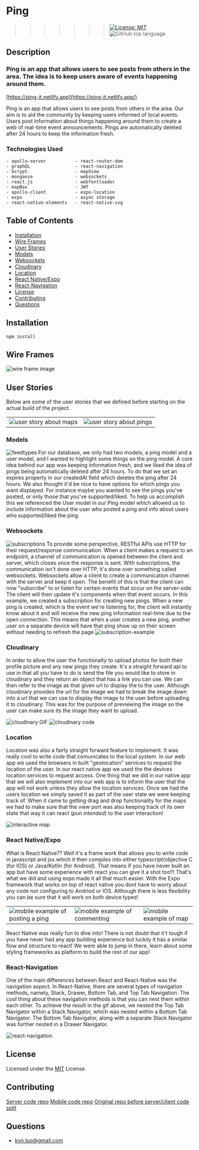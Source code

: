 # Ping

> > > > > > > [![License: MIT](https://img.shields.io/badge/License-MIT-yellow.svg)](https://opensource.org/licenses/MIT) ![GitHub top language](https://img.shields.io/github/languages/top/kev-luo/ping-client)

## Description

### Ping is an app that allows users to see posts from others in the area. The idea is to keep users aware of events happening around them.

[https://ping-it.netlify.app](https://ping-it.netlify.app/)

Ping is an app that allows users to see posts from others in the area. Our aim is to aid the community by keeping users informed of local events. Users post information about things happening around them to create a web of real-time event announcements. Pings are automatically deleted after 24 hours to keep the information fresh.

> > > > > > >

### Technologies Used

```
- apollo-server           - react-router-dom
- graphQL                 - react-navigation
- bcrypt                  - mapView
- mongoose                - websockets
- react.js                - webfontloader
- mapBox                  - JWT
- apollo-client           - expo-location
- expo                    - async storage
- react-native-elements   - react-native-svg
```

## Table of Contents

- [Installation](#Installation)
- [Wire Frames](#Wire-Frames)
- [User Stories](#User-Stories)
- [Models](#Models)
- [Websockets](#Websockets)
- [Cloudinary](#Cloudinary)
- [Location](#Location)
- [React Native/Expo](#React-Native/Expo)
- [React-Navigation](#React-Navigation)
- [License](#License)
- [Contributing](#Contributing)
- [Questions](#Questions)

## Installation

    npm install

## Wire Frames

![wire frame image](./public/readme/wireframes.png)

## User Stories

Below are some of the user stories that we defined before starting on the actual build of the project.

<table>
    <tr>
        <td>
            <img src="./public/readme/userStoryMap.png" alt="user story about maps">
        </td>
        <td>
            <img src="./public/readme/userStoryPing.png" alt="user story about pings">
        </td>
    </tr>
</table>

### Models

![feedtypes](public/model.gif)
For our database, we only had two models, a ping model and a user model, and I wanted to highlight some things on the ping model. A core idea behind our app was keeping information fresh, and we liked the idea of pings being automatically deleted after 24 hours. To do that we set an expires property in our createdAt field which deletes the ping after 24 hours.
We also thought it'd be nice to have options for which pings you want displayed. For instance maybe you wanted to see the pings you've posted, or only those that you've supported/liked. To help us accomplish this we referenced the User model in our Ping model which allowed us to include information about the user who posted a ping and info about users who supported/liked the ping.

### Websockets

![subscriptions](public/subscriptions.png)
To provide some perspective, RESTful APIs use HTTP for their request/response communication. When a client makes a request to an endpoint, a channel of communication is opened between the client and server, which closes once the response is sent. With subscriptions, the communication isn't done over HTTP, it's done over something called websockets. Websockets allow a client to create a communication channel with the server and keep it open. The benefit of this is that the client can now "subscribe" to or listen for certain events that occur on the server-side. The client will then update it's components when that event occurs.
In this example, we created a subscription for creating new pings. When a new ping is created, which is the event we're listening for, the client will instantly know about it and will receive the new ping information real-time due to the open connection. This means that when a user creates a new ping, another user on a separate device will have that ping show up on their screen without needing to refresh the page
![subscription-example](public/subscription%20ex.gif)

### Cloudinary

In order to allow the user the functionalty to upload photos for both their profile picture and any new pings they create. It's a straight forward api to use in that all you have to do is send the file you would like to store in cloudinary and they return an object that has a link you can use. We can then refer to the image as that given url to display the to the user. Although cloudinary provides the url for the image we had to break the image down into a url that we can use to display the image to the user before uploading it to cloudinary. This was for the purpose of previewing the image so the user can make sure its the image they want to upload.

![cloudinary GIF](public/readme/cloudinary.gif)
![cloudinary code](public/readme/cloudSlide.png)

### Location

Location was also a fairly straight forward feature to implement. It was really cool to write code that comunicates to the local system. In our web app we used the browsers in built "geolocation" services to request the location of the user. In our react native app we used the the devices location services to request access. One thing that we did in our native app that we will also implement into our web app is to inform the user that the app will not work unless they allow the location services. Once we had the users location we simply saved it as part of the user state we were keeping track of. When it came to getting drag and drop functionality for the maps we had to make sure that the view port was also keeping track of its own state that way it can react (_pun intended_) to the user interaction!

![interactive map](public/readme/mapGif.gif)

### React Native/Expo

What is React Native?? Well it's a frame work that allows you to write code in javascript and jsx which it then compiles into either typescript/objective C (for IOS) or Java/Kotlin (for Android). That means if you have never built an app but have some experience with react you can give it a shot too!!! That's what we did and using expo made it all that much easier. With the Expo framework that works on top of react native you dont have to worry about any code not configuring to Andriod or IOS. Although there is less flexibility you can be sure that it will work on both device types!

<table>
    <tr>
        <td>
            <img src="./public/readme/ping_post.gif" alt="mobile example of posting a ping">
        </td>
        <td>
            <img src="./public/readme/ping_comment.gif" alt="mobile example of commenting">
        </td>
        <td>
            <img src="./public/readme/pings_map.gif" alt="mobile example of map">
        </td>
    </tr>
</table>

React Native was really fun to dive into! There is not doubt that it't tough if you have never had any app building experience but luckily it has a similar flow and structure to react! We were able to jump in there, learn about some styling frameworks as platform to build the rest of our app!

### React-Navigation

One of the main differences between React and React-Native was the navigation aspect. In React-Native, there are several types of navigation methods, namely, Stack, Drawer, Bottom Tab, and Top Tab Navigation. The cool thing about these navigation methods is that you can nest them within each other. To achieve the result in the gif above, we nested the Top Tab Navigator within a Stack Navigator, which was nested within a Bottom Tab Navigator. The Bottom Tab Navigator, along with a separate Stack Navigator was further nested in a Drawer Navigator.

![react-navigation](public/nav-mobile.gif)

## License

Licensed under the [MIT](https://opensource.org/licenses/MIT) License.

## Contributing

[Server code repo](https://github.com/kev-luo/ping-server)
[Mobile code repo](https://github.com/kev-luo/ping-mobile)
[Original repo before server/client code split](https://github.com/kev-luo/ping)

## Questions

- [kvn.luo@gmail.com](kvn.luo@gmail.com)
